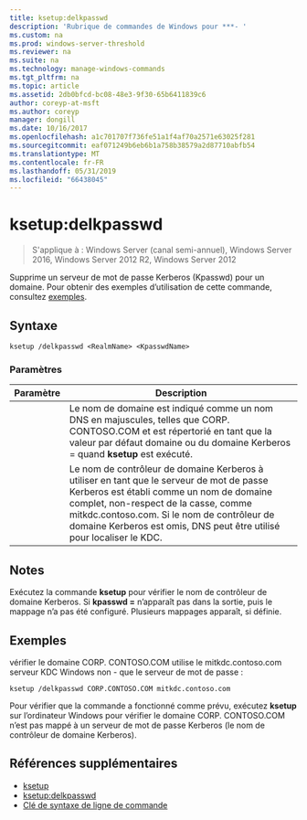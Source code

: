 ```yaml
---
title: ksetup:delkpasswd
description: 'Rubrique de commandes de Windows pour ***- '
ms.custom: na
ms.prod: windows-server-threshold
ms.reviewer: na
ms.suite: na
ms.technology: manage-windows-commands
ms.tgt_pltfrm: na
ms.topic: article
ms.assetid: 2db0bfcd-bc08-48e3-9f30-65b6411839c6
author: coreyp-at-msft
ms.author: coreyp
manager: dongill
ms.date: 10/16/2017
ms.openlocfilehash: a1c701707f736fe51a1f4af70a2571e63025f281
ms.sourcegitcommit: eaf071249b6eb6b1a758b38579a2d87710abfb54
ms.translationtype: MT
ms.contentlocale: fr-FR
ms.lasthandoff: 05/31/2019
ms.locfileid: "66438045"
---
```

# <a name="ksetupdelkpasswd"></a>ksetup:delkpasswd

>S'applique à : Windows Server (canal semi-annuel), Windows Server 2016, Windows Server 2012 R2, Windows Server 2012

Supprime un serveur de mot de passe Kerberos (Kpasswd) pour un domaine. Pour obtenir des exemples d’utilisation de cette commande, consultez [exemples](#BKMK_Examples).
## <a name="syntax"></a>Syntaxe
```
ksetup /delkpasswd <RealmName> <KpasswdName>
```
### <a name="parameters"></a>Paramètres

|   Paramètre   |                                                                                                   Description                                                                                                   |
|---------------|-----------------------------------------------------------------------------------------------------------------------------------------------------------------------------------------------------------------|
|  <RealmName>  |                                Le nom de domaine est indiqué comme un nom DNS en majuscules, telles que CORP. CONTOSO.COM et est répertorié en tant que la valeur par défaut domaine ou du domaine Kerberos = quand **ksetup** est exécuté.                                |
| <KpasswdName> | Le nom de contrôleur de domaine Kerberos à utiliser en tant que le serveur de mot de passe Kerberos est établi comme un nom de domaine complet, non-respect de la casse, comme mitkdc.contoso.com. Si le nom de contrôleur de domaine Kerberos est omis, DNS peut être utilisé pour localiser le KDC. |

## <a name="remarks"></a>Notes
Exécutez la commande **ksetup** pour vérifier le nom de contrôleur de domaine Kerberos. Si **kpasswd =** n’apparaît pas dans la sortie, puis le mappage n’a pas été configuré. Plusieurs mappages apparaît, si définie.
## <a name="BKMK_Examples"></a>Exemples
vérifier le domaine CORP. CONTOSO.COM utilise le mitkdc.contoso.com serveur KDC Windows non - que le serveur de mot de passe :
```
ksetup /delkpasswd CORP.CONTOSO.COM mitkdc.contoso.com
```
Pour vérifier que la commande a fonctionné comme prévu, exécutez **ksetup** sur l’ordinateur Windows pour vérifier le domaine CORP. CONTOSO.COM n’est pas mappé à un serveur de mot de passe Kerberos (le nom de contrôleur de domaine Kerberos).
## <a name="additional-references"></a>Références supplémentaires
-   [ksetup](ksetup.md)
-   [ksetup:delkpasswd](ksetup-delkpasswd.md)
-   [Clé de syntaxe de ligne de commande](command-line-syntax-key.md)
